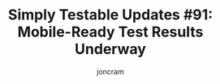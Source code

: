 ---
title: "Simply Testable Updates #91: Mobile-Ready Test Results Underway"
author: joncram
newsletter_meta:
    issue_number: 91st
    url: https://us5.campaign-archive1.com/?u=ac75e33d993d2b502e333ddd0&amp;id=1fc24c221b
    highlights:
      - <a href="https://us5.campaign-archive1.com/?u=ac75e33d993d2b502e333ddd0&amp;id=1fc24c221b#mobile-ready-test-results-underway">Mobile-ready test results underway</a>
    closing_sentence: Expect the next newsletter in a week from now on 4 June 2014
---